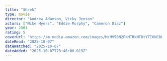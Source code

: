 ```yaml
---
title: "Shrek"
type: movie
director: "Andrew Adamson, Vicky Jenson"
actors: ["Mike Myers", "Eddie Murphy", "Cameron Diaz"]
year: 2001
rating: 5
coverUrl: "https://m.media-amazon.com/images/M/MV5BN2FkMTRkNTUtYTI0NC00ZjI4LWI5MzUtMDFmOGY0NmU2OGY1XkEyXkFqcGc@._V1_SX300.jpg"
dateRead: "2025-10-07"
dateWatched: "2025-10-07"
dateAdded: "2025-10-07T23:46:00.019Z"
---
```


